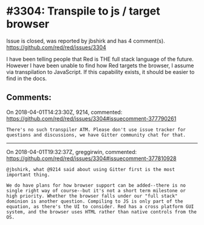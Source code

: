 
#3304: Transpile to js / target browser
================================================================================
Issue is closed, was reported by jbshirk and has 4 comment(s).
<https://github.com/red/red/issues/3304>

I have been telling people that Red is THE full stack language of the future. However I have been unable to find how Red targets the browser, I assume via transpilation to JavaScript. If this capability exists, it should be easier to find in the docs.


Comments:
--------------------------------------------------------------------------------

On 2018-04-01T14:23:30Z, 9214, commented:
<https://github.com/red/red/issues/3304#issuecomment-377790261>

    There's no such transpiler ATM. Please don't use issue tracker for questions and discussions, we have Gitter community chat for that.

--------------------------------------------------------------------------------

On 2018-04-01T19:32:37Z, greggirwin, commented:
<https://github.com/red/red/issues/3304#issuecomment-377810928>

    @jbshirk, what @9214 said about using Gitter first is the most important thing. 
    
    We do have plans for how browser support can be added--there is no single right way of course--but it's not a short term milestone or high priority. Whether the browser falls under our "full stack" dominion is another question. Compiling to JS is only part of the equation, as there's the UI to consider. Red has a cross platform GUI system, and the browser uses HTML rather than native controls from the OS. 
    

